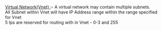 <ins> Virtual Network(Vnet) </ins> :- A virtual network may contain multiple subnets. <br/>
All Subnet within Vnet will have IP Address range within the range specified for Vnet <br/>
5 Ips are reserved for routing with in Vnet - 0-3 and 255 <br/>
